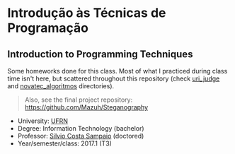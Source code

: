 # Introdução às Técnicas de Programação
## Introduction to Programming Techniques

Some homeworks done for this class. Most of what I practiced during class time isn't here, 
but scattered throughout this repository (check [uri_judge](../uri_judge) and [novatec_algoritmos](../algoritmos_novatec) directories).

> Also, see the final project repository: https://github.com/Mazuh/Steganography

- University: [UFRN](http://ufrn.br/)
- Degree: Information Technology (bachelor)
- Professor: [Silvio Costa Sampaio](http://lattes.cnpq.br/3526197867529103) (doctored)
- Year/semester/class: 2017.1 (T3)
